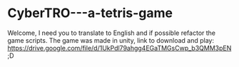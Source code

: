 # CyberTRO---a-tetris-game
Welcome, I need you to translate to English and if possible refactor the game scripts.
The game was made in unity, link to download and play: https://drive.google.com/file/d/1UkPdl79ahgg4EGaTMGsCwp_b3QMM3pEN ;D
